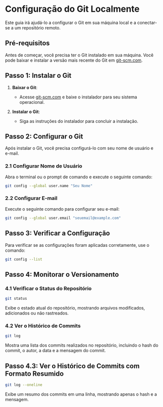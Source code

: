 # Configuração do Git Localmente

Este guia irá ajudá-lo a configurar o Git em sua máquina local e a conectar-se a um repositório remoto.

## Pré-requisitos

Antes de começar, você precisa ter o Git instalado em sua máquina. Você pode baixar e instalar a versão mais recente do Git em [git-scm.com](https://git-scm.com/).

## Passo 1: Instalar o Git

1. **Baixar o Git**:
   - Acesse [git-scm.com](https://git-scm.com/) e baixe o instalador para seu sistema operacional.

2. **Instalar o Git**:
   - Siga as instruções do instalador para concluir a instalação.

## Passo 2: Configurar o Git

Após instalar o Git, você precisa configurá-lo com seu nome de usuário e e-mail.

### 2.1 Configurar Nome de Usuário

Abra o terminal ou o prompt de comando e execute o seguinte comando:

```bash
git config --global user.name "Seu Nome"
```

### 2.2 Configurar E-mail

Execute o seguinte comando para configurar seu e-mail:

```bash
git config --global user.email "seuemail@example.com"
```
## Passo 3: Verificar a Configuração
Para verificar se as configurações foram aplicadas corretamente, use o comando:

```bash
git config --list
```

## Passo 4: Monitorar o Versionamento
### 4.1 Verificar o Status do Repositório
```bash
git status
```
Exibe o estado atual do repositório, mostrando arquivos modificados, adicionados ou não rastreados.

### 4.2 Ver o Histórico de Commits
```bash
git log
```
Mostra uma lista dos commits realizados no repositório, incluindo o hash do commit, o autor, a data e a mensagem do commit.

## Passo 4.3: Ver o Histórico de Commits com Formato Resumido
```bash
git log --oneline
```
Exibe um resumo dos commits em uma linha, mostrando apenas o hash e a mensagem.


